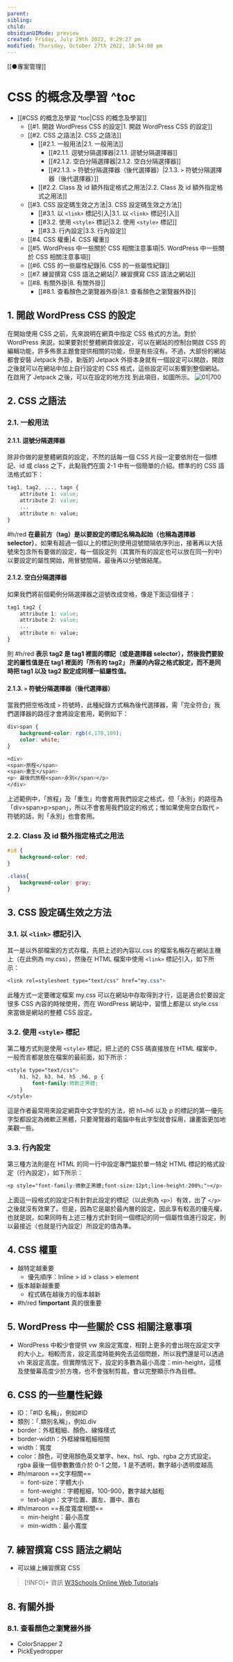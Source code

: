 ```yaml
---
parent: 
sibling: 
child: 
obsidianUIMode: preview 
created: Friday, July 29th 2022, 9:29:27 pm
modified: Thursday, October 27th 2022, 10:54:08 pm
---
```

[[●專案管理]]
# CSS 的概念及學習 ^toc

- [[#CSS 的概念及學習 ^toc|CSS 的概念及學習]]
	- [[#1. 開啟 WordPress CSS 的設定|1. 開啟 WordPress CSS 的設定]]
	- [[#2. CSS 之語法|2. CSS 之語法]]
		- [[#2.1. 一般用法|2.1. 一般用法]]
			- [[#2.1.1. 逗號分隔選擇器|2.1.1. 逗號分隔選擇器]]
			- [[#2.1.2. 空白分隔選擇器|2.1.2. 空白分隔選擇器]]
			- [[#2.1.3. `>` 符號分隔選擇器（後代選擇器）|2.1.3. `>` 符號分隔選擇器（後代選擇器）]]
		- [[#2.2. Class 及 id 額外指定格式之用法|2.2. Class 及 id 額外指定格式之用法]]
	- [[#3. CSS 設定碼生效之方法|3. CSS 設定碼生效之方法]]
		- [[#3.1. 以 `<link>` 標記引入|3.1. 以 `<link>` 標記引入]]
		- [[#3.2. 使用 `<style>` 標記|3.2. 使用 `<style>` 標記]]
		- [[#3.3. 行內設定|3.3. 行內設定]]
	- [[#4. CSS 權重|4. CSS 權重]]
	- [[#5. WordPress 中一些關於 CSS 相關注意事項|5. WordPress 中一些關於 CSS 相關注意事項]]
	- [[#6. CSS 的一些屬性紀錄|6. CSS 的一些屬性紀錄]]
	- [[#7. 練習撰寫 CSS 語法之網站|7. 練習撰寫 CSS 語法之網站]]
	- [[#8. 有關外掛|8. 有關外掛]]
		- [[#8.1. 查看顏色之瀏覽器外掛|8.1. 查看顏色之瀏覽器外掛]]



## 1. 開啟 WordPress CSS 的設定
在開始使用 CSS 之前，先來說明在網頁中指定 CSS 格式的方法。對於 WordPress 來説，如果要對於整體網頁做設定，可以在網站的控制台開啟 CSS 的編輯功能，許多佈景主題會提供相關的功能，但是有些沒有。不過，大部份的網站都會安裝 Jetpack 外掛，新版的 Jetpack 外掛本身就有一個設定可以開啟，開啟之後就可以在網站中加上自行設定的 CSS 格式，這些設定可以影響到整個網站。在啟用了 Jetpack 之後，可以在設定的地方找 到此項目，如圖所示。
![01|700](https://raw.githubusercontent.com/hoonsor/upgit-Obsidian/main/2022/07/29/upgit_20220729_1659101550.png)

## 2. CSS 之語法
### 2.1. 一般用法

#### 2.1.1. 逗號分隔選擇器
除非你做的是整體網頁的設定，不然的話每一個 CSS 片段一定要依附在一個標記、id 或 class 之下，此點我們在圖 2-1 中有一個簡單的介紹。標準的的 CSS 語法格式如下：

```css
tag1, tag2, ..., tagn {
	attribute 1: value;
	attribute 2: value;
	...
	attribute n: value;
}
```

#h/red **在最前方（tag）是以要設定的標記名稱為起始（也稱為選擇器 selector）**，如果有超過一個以上的標記則使用逗號間隔依序列出，接著再以大括號來包含所有要做的設定，每一個設定列（其實所有的設定也可以放在同一列中）以要設定的屬性開始，用冒號間隔，最後再以分號做結尾。

#### 2.1.2. 空白分隔選擇器
如果我們將前個範例分隔選擇器之逗號改成空格，像是下面這個樣子：

```css
tag1 tag2 {
	attribute 1: value;
	attribute 2: value;
	...
	attribute n: value;
}
```
則 #h/red **表示 tag2 是 tag1 裡面的標記（或是選擇器 selector），然後我們要設定的屬性值是在 tag1 裡面的「所有的 tag2」 所屬的內容之格式設定，而不是同時把 tag1 以及 tag2 設定成同樣一組屬性值。**

#### 2.1.3. `>` 符號分隔選擇器（後代選擇器）
當我們把空格改成 `>` 符號時，此種紀錄方式稱為後代選擇器，需「完全符合」我們選擇器的路徑才會將設定套用，範例如下：
```CSS
div>span {
	background-color: rgb(4,170,109);
	color: white;
}

<div>
<span>旅程</span>
<span>重生</span>
<p> 最後的旅程<span>永別</span></p>
</div>

```
上述範例中，「旅程」及「重生」均會套用我們設定之格式，但「永別」的路徑為「div>span>p>span」，所以不會套用我們設定的格式；惟如果使用空白取代 `>` 符號的話，則「永別」也會套用。

### 2.2. Class 及 id 額外指定格式之用法

```CSS
#id {
	background-color: red;
}

.class{
	background-color: gray;
}

```

## 3. CSS 設定碼生效之方法

### 3.1. 以 `<link>` 標記引入

其一是以外部檔案的方式存檔，先把上述的內容以.css 的檔案名稱存在網站主機上（在此例為 my.css），然後在 HTML 檔案中使用 `<link>` 標記引入，如下所示：

```css
<link rel=stylesheet type="text/css" href="my.css">
```

此種方式一定要確定檔案 my.css 可以在網站中存取得到才行，這是適合於要設定很多 CSS 內容的時候使用，而在 WordPress 網站中，習慣上都是以 style.css 來當做是網站的整體 CSS 設定。

### 3.2. 使用 `<style>` 標記

第二種方式則是使用 `<style>` 標記，把上述的 CSS 碼直接放在 HTML 檔案中，一般而言都是放在檔案的最前面，如下所示：

```css
<style type="text/css">
	h1, h2, h3, h4, h5 ,h6, p {
		font-family:微軟正黑體;
	}
</style>
```
這是作者最常用來設定網頁中文字型的方法，把 h1~h6 以及 p 的標記的第一優先字型都設定為微軟正黑體，只要灣覽器的電腦中有此字型就會採用，讓畫面更加地美觀一些。

### 3.3. 行內設定

第三種方法則是在 HTML 的同一行中設定專門屬於單一特定 HTML 標記的格式設定（行內設定），如下所示：

```css
<p style="font-family:微軟正黑體;font-size:12pt;line-height:200%;"></p>
```

上面這一段格式的設定只有針對此設定的標記（以此例為 `<p>`）有效，出了 `</p>` 之後就沒有效果了。但是，因為它是屬於最內層的設定，因此享有較高的優先權，也就是説，如果同時有上述三種方式針對同一個標記的同一個屬性值進行設定，則以最接近（也就是行內設定）所設定的值為準。


## 4. CSS 權重
- 越特定越重要
	- 優先順序：Inline > id > class > element 
- 版本越新越重要
	- 程式碼在越後方的版本越新
- #h/red **!important** 真的很重要

## 5. WordPress 中一些關於 CSS 相關注意事項
- WordPress 中較少會提供 vw 來設定寬度，相對上更多的會出現在設定文字的大小上。相較而言，設定高度時能夠免去這個問題，所以我們還是可以透過 vh 來設定高度。但實際情況下，設定的多數為最小高度：min-height，這樣及使螢幕高度少於方塊，也不會強制剪裁，會以完整顯示作為目標。


## 6. CSS 的一些屬性紀錄

- ID：「#ID 名稱」，例如#ID
- 類別：「.類別名稱」，例如.div
- border：外框粗細、顏色、線條樣式
- border-width：外框線條粗細相關
- width：寬度
- color：顏色，可使用顏色英文單字、hex、hsl、rgb、rgba 之方式設定。rgba 最後一個參數數值介於 0-1 之間，1 是不透明，數字越小透明度越高
- #h/maroon ==文字相關==
	- font-size：字體大小
	- font-weight：字體粗細，100-900，數字越大越粗
	- text-align：文字位置、置左、置中、置右
- #h/maroon ==長度寬度相關==
	- min-height：最小高度
	- min-width：最小寬度


## 7. 練習撰寫 CSS 語法之網站
- 可以線上練習撰寫 CSS
> [!INFO]+ 資訊
> [W3Schools Online Web Tutorials](https://www.w3schools.com/)

## 8. 有關外掛
### 8.1. 查看顏色之瀏覽器外掛
- ColorSnapper 2
- PickEyedropper
